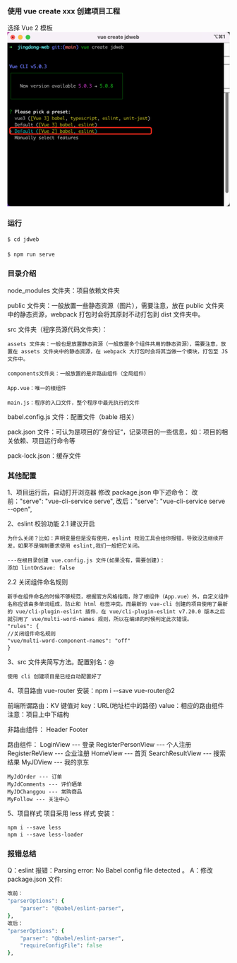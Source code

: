 ### 使用 vue create xxx 创建项目工程

选择 Vue 2 模板
![Alt text](./day01/image.png)

### 运行

```ruby
$ cd jdweb

$ npm run serve
```

### 目录介绍

node_modules 文件夹：项目依赖文件夹

public 文件夹：一般放置一些静态资源（图片），需要注意，放在 public 文件夹中的静态资源，webpack 打包时会将其原封不动打包到 dist 文件夹中。

src 文件夹（程序员源代码文件夹）：

    assets 文件夹：一般也是放置静态资源（一般放置多个组件共用的静态资源），需要注意，放置在 assets 文件夹中的静态资源，在 webpack 大打包时会将其当做一个模块，打包至 JS 文件中。

    components文件夹：一般放置的是非路由组件（全局组件）

    App.vue：唯一的根组件

    main.js：程序的入口文件，整个程序中最先执行的文件

babel.config.js 文件：配置文件（bable 相关）

pack.json 文件：可认为是项目的”身份证“，记录项目的一些信息，如：项目的相关依赖、项目运行命令等

pack-lock.json：缓存文件

### 其他配置

1、项目运行后，自动打开浏览器
修改 package.json 中下述命令：
改前："serve": "vue-cli-service serve",
改后："serve": "vue-cli-service serve --open",

2、eslint 校验功能
2.1 建议开启

    为什么关闭？比如：声明变量但是没有使用，eslint 校验工具会给你报错，导致没法继续开发，如果不是强制要求使用 eslint,我们一般把它关闭。

    ---在根目录创建 vue.config.js 文件(如果没有，需要创建)：
    添加 lintOnSave: false

2.2 关闭组件命名规则

    新手在组件命名的时候不够规范，根据官方风格指南，除了根组件（App.vue）外，自定义组件名称应该由多单词组成，防止和 html 标签冲突。而最新的 vue-cli 创建的项目使用了最新的 vue/cli-plugin-eslint 插件，在 vue/cli-plugin-eslint v7.20.0 版本之后就引用了 vue/multi-word-names 规则，所以在编译的时候判定此次错误。
    "rules": {
    //关闭组件命名规则
    "vue/multi-word-component-names": "off"
    }

3、src 文件夹简写方法。配置别名：@

    使用 cli 创建项目是已经自动配置好了

4、项目路由
vue-router
安装：npm i --save vue-router@2

前端所谓路由：KV 键值对
key：URL(地址栏中的路径)
value：相应的路由组件
注意：项目上中下结构

非路由组件：
Header
Footer

路由组件：
LoginView --- 登录
RegisterPersonView --- 个人注册
RegisterReView --- 企业注册
HomeView --- 首页
SearchResultView --- 搜索结果
MyJDView --- 我的京东

    MyJdOrder --- 订单
    MyJdComments --- 评价晒单
    MyJDChanggou --- 常购商品
    MyFollow --- 关注中心

5、项目样式
项目采用 less 样式
安装：

    npm i --save less
    npm i --save less-loader

### 报错总结

Q：eslint 报错：Parsing error: No Babel config file detected 。
A：修改 package.json 文件:

```ruby
改前：
"parserOptions": {
    "parser": "@babel/eslint-parser",
},
改后：
"parserOptions": {
    "parser": "@babel/eslint-parser",
    "requireConfigFile": false
},
```

